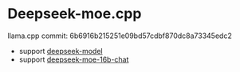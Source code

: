 # Deepseek-moe.cpp

llama.cpp commit: 6b6916b215251e09bd57cdbf870dc8a73345edc2

- support [deepseek-model](https://huggingface.co/deepseek-ai/deepseek-llm-7b-chat)
- support [deepseek-moe-16b-chat](https://huggingface.co/deepseek-ai/deepseek-moe-16b-chat)
